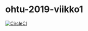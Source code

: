 # ohtu-2019-viikko1

[![CircleCI](https://circleci.com/gh/henripalin/ohtu-2019-viikko1.svg?style=svg)](https://circleci.com/gh/henripalin/ohtu-2019-viikko1)
